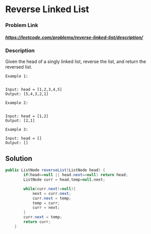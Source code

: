 
# Reverse Linked List

### Problem Link 
##### https://leetcode.com/problems/reverse-linked-list/description/

### Description
Given the head of a singly linked list, reverse the list, and return the reversed list.
 
```
Example 1:


Input: head = [1,2,3,4,5]
Output: [5,4,3,2,1]

Example 2:


Input: head = [1,2]
Output: [2,1]

Example 3:

Input: head = []
Output: []
```

## Solution 

```java
public ListNode reverseList(ListNode head) {
        if(head==null || head.next==null) return head;
        ListNode curr = head,temp=null,next;

        while(curr.next!=null){
            next = curr.next;
            curr.next = temp;
            temp = curr;
            curr = next;
        }
        curr.next = temp;
        return curr;
    }
```
